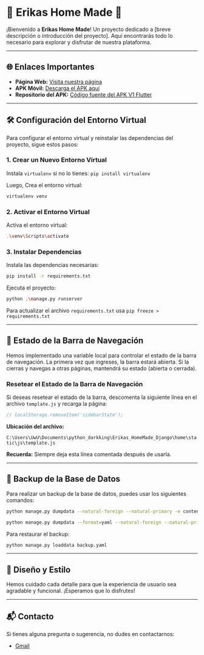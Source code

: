 # 🏡 Erikas Home Made 🍪

¡Bienvenido a **Erikas Home Made**! Un proyecto dedicado a [breve descripción o introducción del proyecto]. Aquí encontrarás todo lo necesario para explorar y disfrutar de nuestra plataforma.

---

## 🌐 Enlaces Importantes

- **Página Web:** [Visita nuestra página](https://erikas-homemade.onrender.com/)
- **APK Móvil:** [Descarga el APK aquí](https://drive.google.com/file/d/1pJW2wZ1Mt1dEa3bIGWKED3d9OPfENEiA/view?usp=sharing)
- **Repositorio del APK:** [Código fuente del APK V1 Flutter](https://github.com/DarkKing516/Erikas_HomeMade_Flutter)

---

## 🛠️ Configuración del Entorno Virtual

Para configurar el entorno virtual y reinstalar las dependencias del proyecto, sigue estos pasos:

### 1. Crear un Nuevo Entorno Virtual

Instala `virtualenv` si no lo tienes: `pip install virtualenv `

Luego, Crea el entorno virtual:

```bash
virtualenv venv
```

### 2. Activar el Entorno Virtual

Activa el entorno virtual:

```bash
.\venv\Scripts\activate
```

### 3. Instalar Dependencias

Instala las dependencias necesarias:

```bash
pip install -r requirements.txt
```

Ejecuta el proyecto:

```bash
python .\manage.py runserver
```


Para actualizar el archivo `requirements.txt` usa `pip freeze > requirements.txt`

---

## 🚀 Estado de la Barra de Navegación

Hemos implementado una variable local para controlar el estado de la barra de navegación. La primera vez que ingreses, la barra estará abierta. Si la cierras y navegas a otras páginas, mantendrá su estado (abierta o cerrada).

### Resetear el Estado de la Barra de Navegación

Si deseas resetear el estado de la barra, descomenta la siguiente línea en el archivo `template.js` y recarga la página:

```javascript
// localStorage.removeItem('sidebarState');
```

**Ubicación del archivo:**

`C:\Users\UwU\Documents\python_darkking\Erikas_HomeMade_Django\home\static\js\template.js`

**Recuerda:** Siempre deja esta línea comentada después de usarla.

---

## 📂 Backup de la Base de Datos

Para realizar un backup de la base de datos, puedes usar los siguientes comandos:

```bash
python manage.py dumpdata --natural-foreign --natural-primary -e contenttypes -e auth.Permission --indent 4 > backup.json
```

```bash
python manage.py dumpdata --format=yaml --natural-foreign --natural-primary -e contenttypes -e auth.Permission --indent 4 > backup.yaml
```

Para restaurar el backup:

```bash
python manage.py loaddata backup.yaml
```

---

## 🎨 Diseño y Estilo

Hemos cuidado cada detalle para que la experiencia de usuario sea agradable y funcional. ¡Esperamos que lo disfrutes!

---

## 📬 Contacto

Si tienes alguna pregunta o sugerencia, no dudes en contactarnos:

- [Gmail](erikashomemade.bello@gmail.com)
